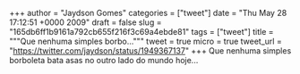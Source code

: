 
+++
author = "Jaydson Gomes"
categories = ["tweet"]
date = "Thu May 28 17:12:51 +0000 2009"
draft = false
slug = "165db6ff1b9161a792cb655f216f3c69a4ebde81"
tags = ["tweet"]
title = """Que nenhuma simples borbo..."""
tweet = true
micro = true
tweet_url = "https://twitter.com/jaydson/status/1949367137"
+++
Que nenhuma simples borboleta bata asas no outro lado do mundo hoje...
